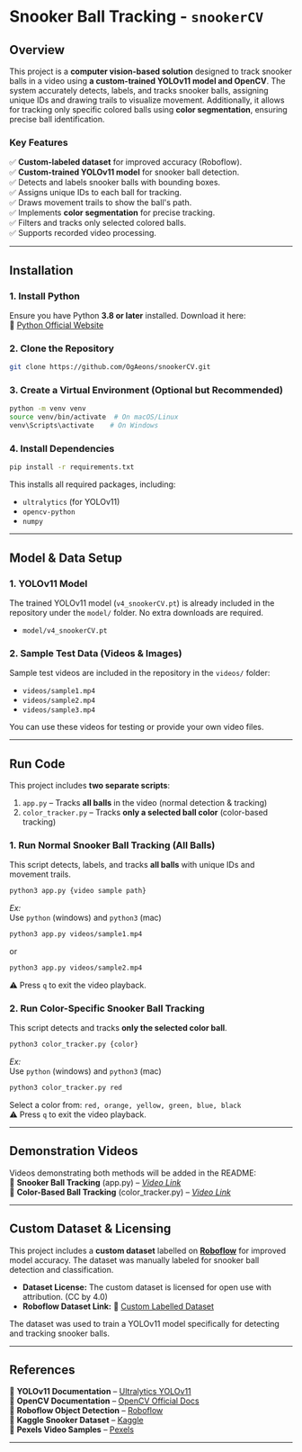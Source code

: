 # Snooker Ball Tracking - ` snookerCV `

## Overview
This project is a **computer vision-based solution** designed to track snooker balls in a video using **a custom-trained YOLOv11 model and OpenCV**. The system accurately detects, labels, and tracks snooker balls, assigning unique IDs and drawing trails to visualize movement. Additionally, it allows for tracking only specific colored balls using **color segmentation**, ensuring precise ball identification.

### **Key Features**
✅ **Custom-labeled dataset** for improved accuracy (Roboflow).  
✅ **Custom-trained YOLOv11 model** for snooker ball detection.  
✅ Detects and labels snooker balls with bounding boxes.  
✅ Assigns unique IDs to each ball for tracking.  
✅ Draws movement trails to show the ball's path. \
✅ Implements **color segmentation** for precise tracking. \
✅ Filters and tracks only selected colored balls. \
✅ Supports recorded video processing.  

---

## Installation
### 1. Install Python
Ensure you have Python **3.8 or later** installed. Download it here:  
🔗 [Python Official Website](https://www.python.org/downloads/)

### 2. Clone the Repository
```bash
git clone https://github.com/OgAeons/snookerCV.git
```

### 3. Create a Virtual Environment (Optional but Recommended)
```bash
python -m venv venv
source venv/bin/activate  # On macOS/Linux
venv\Scripts\activate    # On Windows
```

### 4. Install Dependencies
```bash
pip install -r requirements.txt
```
This installs all required packages, including:
- `ultralytics` (for YOLOv11)
- `opencv-python`
- `numpy`

---

## Model & Data Setup
### **1. YOLOv11 Model**
The trained YOLOv11 model (`v4_snookerCV.pt`) is already included in the repository under the `model/` folder. No extra downloads are required.
- `model/v4_snookerCV.pt`

### **2. Sample Test Data (Videos & Images)**
Sample test videos are included in the repository in the `videos/` folder:
- `videos/sample1.mp4`
- `videos/sample2.mp4`
- `videos/sample3.mp4`

You can use these videos for testing or provide your own video files.

---

## Run Code
This project includes **two separate scripts**:
1. `app.py` – Tracks **all balls** in the video (normal detection & tracking)
2. `color_tracker.py` – Tracks **only a selected ball color** (color-based tracking)

### **1. Run Normal Snooker Ball Tracking (All Balls)**
This script detects, labels, and tracks **all balls** with unique IDs and movement trails.
```bash
python3 app.py {video sample path}
```
*Ex:*\
Use `python` (windows) and `python3` (mac)
```bash
python3 app.py videos/sample1.mp4
``` 
or
```bash
python3 app.py videos/sample2.mp4
``` 
⚠️ Press ` q ` to exit the video playback.


### **2. Run Color-Specific Snooker Ball Tracking**
This script detects and tracks **only the selected color ball**.
```bash
python3 color_tracker.py {color}
```
*Ex:*\
Use `python` (windows) and `python3` (mac)
```bash
python3 color_tracker.py red
```
Select a color from: `red, orange, yellow, green, blue, black` \
⚠️ Press ` q ` to exit the video playback.

---

## Demonstration Videos
Videos demonstrating both methods will be added in the README: \
📌 **Snooker Ball Tracking** (app.py) – *[Video Link](https://drive.google.com/file/d/1t8Rxve-pYo0wNnOYdbK-ycGoJf7myaH4/view?usp=sharing)*  
📌 **Color-Based Ball Tracking** (color_tracker.py) – *[Video Link](https://drive.google.com/file/d/1kQm-u7XIN8e5CvZA5EDPAOe_hQiWpUd_/view?usp=sharing)*  

---

## Custom Dataset & Licensing
This project includes a **custom dataset** labelled on **[Roboflow](https://roboflow.com/)** for improved model accuracy. The dataset was manually labeled for snooker ball detection and classification.
- **Dataset License:** The custom dataset is licensed for open use with attribution. (CC by 4.0)
- **Roboflow Dataset Link:** 🔗 [Custom Labelled Dataset](https://universe.roboflow.com/any-doggo/snookerballv3/dataset/6)  

The dataset was used to train a YOLOv11 model specifically for detecting and tracking snooker balls.

---

## References
🔹 **YOLOv11 Documentation** – [Ultralytics YOLOv11](https://docs.ultralytics.com/quickstart/)  
🔹 **OpenCV Documentation** – [OpenCV Official Docs](https://docs.opencv.org/4.x/index.html)  
🔹 **Roboflow Object Detection** – [Roboflow](https://roboflow.com/)  
🔹 **Kaggle Snooker Dataset** – [Kaggle](https://www.kaggle.com/search?q=Snooker+ball+dataset)  
🔹 **Pexels Video Samples** – [Pexels](https://www.pexels.com/) 

---
